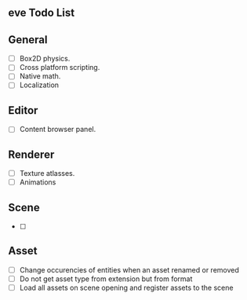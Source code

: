 ## eve Todo List

## General
- [ ] Box2D physics.
- [ ] Cross platform scripting.
- [ ] Native math.
- [ ] Localization

## Editor
- [ ] Content browser panel.

## Renderer
- [ ] Texture atlasses.
- [ ] Animations

## Scene
- [ ]

## Asset
- [ ] Change occurencies of entities when an asset renamed or removed
- [ ] Do not get asset type from extension but from format
- [ ] Load all assets on scene opening and register assets to the scene
